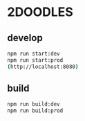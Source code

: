 # 2DOODLES

## develop

```bash
npm run start:dev
npm run start:prod
(http://localhost:8080)
```

## build

```bash
npm run build:dev
npm run build:prod
```